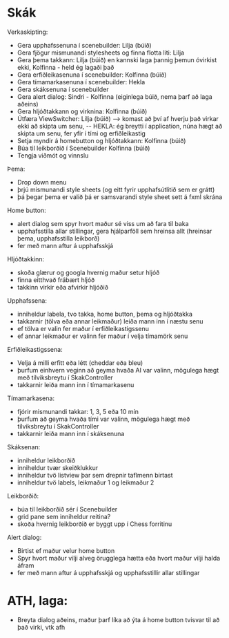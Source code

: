 # Skák

Verkaskipting: 
- Gera upphafssenuna í scenebuilder: Lilja (búið)
- Gera fjögur mismunandi stylesheets og finna flotta liti: Lilja 
- Gera þema takkann: Lilja (búið) en kannski laga þannig þemun óvirkist ekki, Kolfinna - held ég lagaði það
- Gera erfiðleikasenuna í scenebuilder: Kolfinna (búið)
- Gera tímamarkasenuna í scenebuilder: Hekla
- Gera skáksenuna í scenebuilder
- Gera alert dialog: Sindri - Kolfinna (eiginlega búið, nema þarf að laga aðeins)
- Gera hljóðtakkann og virknina: Kolfinna (búið)
- Útfæra ViewSwitcher: Lilja (búið) --> komast að því af hverju það virkar ekki að skipta um senu,
-- HEKLA: ég breytti í application, núna hægt að skipta um senu, fer yfir í tími og erfiðleikastig 
- Setja myndir á homebutton og hljóðtakkann: Kolfinna (búið)
- Búa til leikborðið í Scenebuilder Kolfinna (búið)
- Tengja viðmót og vinnslu

Þema: 
- Drop down menu
- þrjú mismunandi style sheets (og eitt fyrir upphafsútlitið sem er grátt)
- þá þegar þema er valið þá er samsvarandi style sheet sett á fxml skrána

Home button: 
- alert dialog sem spyr hvort maður sé viss um að fara til baka
- upphafsstilla allar stillingar, gera hjálparföll sem hreinsa allt (hreinsar þema, upphafsstilla leikborð)
- fer með mann aftur á upphafsskjá

Hljóðtakkinn: 
- skoða glærur og googla hvernig maður setur hljóð
- finna eitthvað frábært hljóð
- takkinn virkir eða afvirkir hljóðið

Upphafssena: 
- inniheldur labela, tvo takka, home button, þema og hljóðtakka
- takkarnir (tölva eða annar leikmaður) leiða mann inn í næstu senu
- ef tölva er valin fer maður í erfiðleikastigssenu
- ef annar leikmaður er valinn fer maður í velja tímamörk senu

Erfiðleikastigssena: 
- Velja á milli erfitt eða létt (cheddar eða bleu)
- þurfum einhvern veginn að geyma hvaða AI var valinn, mögulega hægt með tilviksbreytu í SkakController
- takkarnir leiða mann inn í tímamarkasenu

Tímamarkasena: 
- fjórir mismunandi takkar: 1, 3, 5 eða 10 mín
- þurfum að geyma hvaða tími var valinn, mögulega hægt með tilviksbreytu í SkakController
- takkarnir leiða mann inn í skáksenuna

Skáksenan: 
- inniheldur leikborðið
- inniheldur tvær skeiðklukkur
- inniheldur tvö listview þar sem drepnir taflmenn birtast
- inniheldur tvö labels, leikmaður 1 og leikmaður 2

Leikborðið:
- búa til leikborðið sér í Scenebuilder
- grid pane sem inniheldur reitina?
- skoða hvernig leikborðið er byggt upp í Chess forritinu


Alert dialog: 
- Birtist ef maður velur home button
- Spyr hvort maður vilji alveg örugglega hætta eða hvort maður vilji halda áfram
- fer með mann aftur á upphafsskjá og upphafsstillir allar stillingar

# ATH, laga:
- Breyta dialog aðeins, maður þarf líka að ýta á home button tvisvar til að það virki, vtk afh





